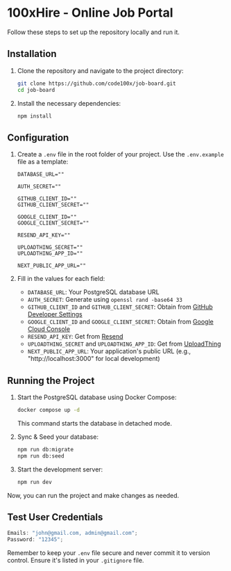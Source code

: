 # 100xHire - Online Job Portal

Follow these steps to set up the repository locally and run it.

## Installation

1. Clone the repository and navigate to the project directory:

   ```bash
   git clone https://github.com/code100x/job-board.git
   cd job-board
   ```

2. Install the necessary dependencies:
   ```bash
   npm install
   ```

## Configuration

1. Create a `.env` file in the root folder of your project. Use the `.env.example` file as a template:

   ```
   DATABASE_URL=""

   AUTH_SECRET=""

   GITHUB_CLIENT_ID=""
   GITHUB_CLIENT_SECRET=""

   GOOGLE_CLIENT_ID=""
   GOOGLE_CLIENT_SECRET=""

   RESEND_API_KEY=""

   UPLOADTHING_SECRET=""
   UPLOADTHING_APP_ID=""

   NEXT_PUBLIC_APP_URL=""
   ```

2. Fill in the values for each field:

   - `DATABASE_URL`: Your PostgreSQL database URL
   - `AUTH_SECRET`: Generate using `openssl rand -base64 33`
   - `GITHUB_CLIENT_ID` and `GITHUB_CLIENT_SECRET`: Obtain from [GitHub Developer Settings](https://github.com/settings/developers)
   - `GOOGLE_CLIENT_ID` and `GOOGLE_CLIENT_SECRET`: Obtain from [Google Cloud Console](https://console.cloud.google.com/)
   - `RESEND_API_KEY`: Get from [Resend](https://resend.com/)
   - `UPLOADTHING_SECRET` and `UPLOADTHING_APP_ID`: Get from [UploadThing](https://uploadthing.com/)
   - `NEXT_PUBLIC_APP_URL`: Your application's public URL (e.g., "http://localhost:3000" for local development)

## Running the Project

1. Start the PostgreSQL database using Docker Compose:

   ```bash
   docker compose up -d
   ```

   This command starts the database in detached mode.

2. Sync & Seed your database:

   ```bash
   npm run db:migrate
   npm run db:seed
   ```

3. Start the development server:
   ```bash
   npm run dev
   ```

Now, you can run the project and make changes as needed.

## Test User Credentials

```js
Emails: "john@gmail.com, admin@gmail.com";
Password: "12345";
```

Remember to keep your `.env` file secure and never commit it to version control. Ensure it's listed in your `.gitignore` file.
